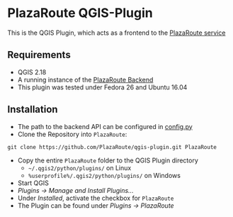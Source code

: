 # PlazaRoute QGIS-Plugin

This is the QGIS Plugin, which acts as a frontend to the [PlazaRoute service](https://github.com/PlazaRoute/plazaroute/tree/master/plaza_routing)

## Requirements
* QGIS 2.18
* A running instance of the [PlazaRoute Backend](https://github.com/PlazaRoute/plazaroute/tree/master/plaza_routing)
* This plugin was tested under Fedora 26 and Ubuntu 16.04

## Installation
* The path to the backend API can be configured in [config.py](https://github.com/PlazaRoute/qgis-plugin/blob/master/config.py)
* Clone the Repository into `PlazaRoute`:

```
git clone https://github.com/PlazaRoute/qgis-plugin.git PlazaRoute
```

* Copy the entire `PlazaRoute` folder to the QGIS Plugin directory
    * `~/.qgis2/python/plugins/` on Linux
    * `%userprofile%/.qgis2/python/plugins/` on Windows
* Start QGIS
* *Plugins -> Manage and Install Plugins...*
* Under *Installed*, activate the checkbox for `PlazaRoute`
* The Plugin can be found under *Plugins -> PlazaRoute*
